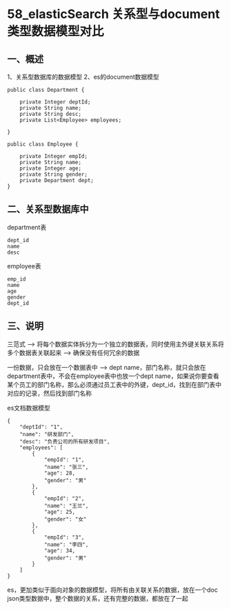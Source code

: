 # 58_elasticSearch 关系型与document类型数据模型对比


## 一、概述


1、关系型数据库的数据模型
2、es的document数据模型

```
public class Department {
	
	private Integer deptId;
	private String name;
	private String desc;
	private List<Employee> employees;

}

public class Employee {
	
	private Integer empId;
	private String name;
	private Integer age;
	private String gender;
	private Department dept;
}
```

## 二、关系型数据库中

department表

```
dept_id
name
desc
```

employee表

```
emp_id
name
age
gender
dept_id
```

## 三、说明


三范式 --> 将每个数据实体拆分为一个独立的数据表，同时使用主外键关联关系将多个数据表关联起来 --> 确保没有任何冗余的数据

一份数据，只会放在一个数据表中 --> dept name，部门名称，就只会放在department表中，不会在employee表中也放一个dept name，如果说你要查看某个员工的部门名称，那么必须通过员工表中的外键，dept_id，找到在部门表中对应的记录，然后找到部门名称

es文档数据模型

```
{
	"deptId": "1",
	"name": "研发部门",
	"desc": "负责公司的所有研发项目",
	"employees": [
		{
			"empId": "1",
			"name": "张三",
			"age": 28,
			"gender": "男"
		},
		{
			"empId": "2",
			"name": "王兰",
			"age": 25,
			"gender": "女"
		},
		{
			"empId": "3",
			"name": "李四",
			"age": 34,
			"gender": "男"
		}
	]
}
```

es，更加类似于面向对象的数据模型，将所有由关联关系的数据，放在一个doc json类型数据中，整个数据的关系，还有完整的数据，都放在了一起

